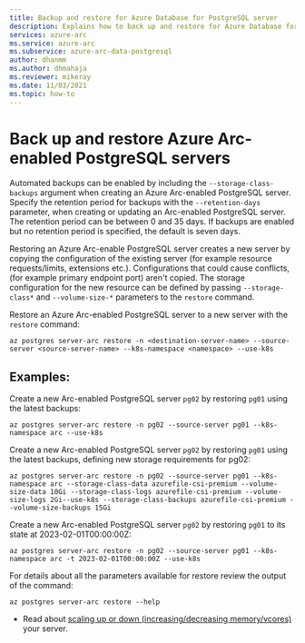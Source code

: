 ```yaml
---
title: Backup and restore for Azure Database for PostgreSQL server
description: Explains how to back up and restore for Azure Database for PostgreSQL servers
services: azure-arc
ms.service: azure-arc
ms.subservice: azure-arc-data-postgresql
author: dhanmm
ms.author: dhmahaja
ms.reviewer: mikeray
ms.date: 11/03/2021
ms.topic: how-to
---
```


# Back up and restore Azure Arc-enabled PostgreSQL servers

Automated backups can be enabled by including the `--storage-class-backups` argument when creating an Azure Arc-enabled PostgreSQL server. Specify the retention period for backups with the `--retention-days` parameter, when creating or updating an Arc-enabled PostgreSQL server. The retention period can be between 0 and 35 days. If backups are enabled but no retention period is specified, the default is seven days.

Restoring an Azure Arc-enable PostgreSQL server creates a new server by copying the configuration of the existing server (for example resource requests/limits, extensions etc.). Configurations that could cause conflicts, (for example primary endpoint port) aren't copied. The storage configuration for the new resource can be defined by passing `--storage-class*` and `--volume-size-*` parameters to the `restore` command.

Restore an Azure Arc-enabled PostgreSQL server to a new server with the `restore` command:
```azurecli
az postgres server-arc restore -n <destination-server-name> --source-server <source-server-name> --k8s-namespace <namespace> --use-k8s
```

## Examples:

Create a new Arc-enabled PostgreSQL server `pg02` by restoring `pg01` using the latest backups:
```azurecli
az postgres server-arc restore -n pg02 --source-server pg01 --k8s-namespace arc --use-k8s
```

Create a new Arc-enabled PostgreSQL server `pg02` by restoring `pg01` using the latest backups, defining new storage requirements for pg02:
```azurecli
az postgres server-arc restore -n pg02 --source-server pg01 --k8s-namespace arc --storage-class-data azurefile-csi-premium --volume-size-data 10Gi --storage-class-logs azurefile-csi-premium --volume-size-logs 2Gi--use-k8s --storage-class-backups azurefile-csi-premium --volume-size-backups 15Gi
```

Create a new Arc-enabled PostgreSQL server `pg02` by restoring `pg01` to its state at 2023-02-01T00:00:00Z:
```azurecli
az postgres server-arc restore -n pg02 --source-server pg01 --k8s-namespace arc -t 2023-02-01T00:00:00Z --use-k8s
```

For details about all the parameters available for restore review the output of the command:
```azurecli
az postgres server-arc restore --help
```

- Read about [scaling up or down (increasing/decreasing memory/vcores)](scale-up-down-postgresql-server-using-cli.md) your server.
